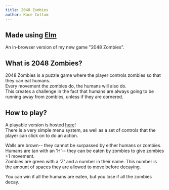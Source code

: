 ```yaml
---
title: 2048 Zombies
author: Kace Cottam
---
```


## Made using [Elm](https://elm-lang.org)

An in-browser version of my new game "2048 Zombies".

## What is 2048 Zombies?

2048 Zombies is a puzzle game where the player controls zombies so that they can eat humans.  
Every movement the zombies do, the humans will also do.  
This creates a challenge in the fact that humans are always going to be running away from zombies, unless if they are cornered.

## How to play?

A playable version is hosted [here](https://KaceCottam.github.io/2048Zombies)!  
There is a very simple menu system, as well as a set of controls that the player can click on to do an action.

Walls are brown-- they cannot be surpassed by either humans or zombies.  
Humans are tan with an 'H'-- they can be eaten by zombies to give zombies +1 movement.  
Zombies are green with a 'Z' and a number in their name. This number is the amount of spaces they are allowed to move before decaying.  

You can win if all the humans are eaten, but you lose if all the zombies decay.
